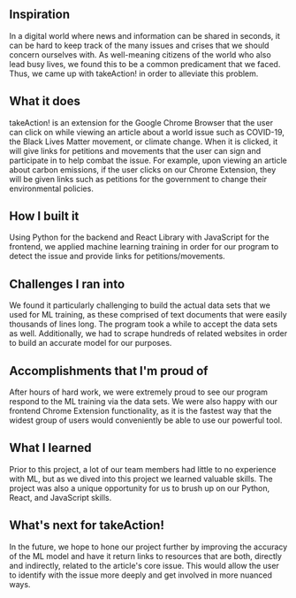 ## Inspiration

In a digital world where news and information can be shared in seconds, it can be hard to keep track of the many issues and crises that we should concern ourselves with. As well-meaning citizens of the world who also lead busy lives, we found this to be a common predicament that we faced. Thus, we came up with takeAction! in order to alleviate this problem.

## What it does

takeAction! is an extension for the Google Chrome Browser that the user can click on while viewing an article about a world issue such as COVID-19, the Black Lives Matter movement, or climate change. When it is clicked, it will give links for petitions and movements that the user can sign and participate in to help combat the issue. For example, upon viewing an article about carbon emissions, if the user clicks on our Chrome Extension, they will be given links such as petitions for the government to change their environmental policies.

## How I built it

Using Python for the backend and React Library with JavaScript for the frontend, we applied machine learning training in order for our program to detect the issue and provide links for petitions/movements.

## Challenges I ran into

We found it particularly challenging to build the actual data sets that we used for ML training, as these comprised of text documents that were easily thousands of lines long. The program took a while to accept the data sets as well.
Additionally, we had to scrape hundreds of related websites in order to build an accurate model for our purposes.

## Accomplishments that I'm proud of

After hours of hard work, we were extremely proud to see our program respond to the ML training via the data sets. We were also happy with our frontend Chrome Extension functionality, as it is the fastest way that the widest group of users would conveniently be able to use our powerful tool.

## What I learned

Prior to this project, a lot of our team members had little to no experience with ML, but as we dived into this project we learned valuable skills. The project was also a unique opportunity for us to brush up on our Python, React, and JavaScript skills.

## What's next for takeAction!

In the future, we hope to hone our project further by improving the accuracy of the ML model and have it return links to resources that are both, directly and indirectly, related to the article's core issue. This would allow the user to identify with the issue more deeply and get involved in more nuanced ways.
